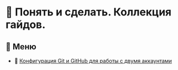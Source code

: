 # 📘 Понять и сделать. Коллекция гайдов.

## 📖 Меню
- 📜 [Конфигурация Git и GitHub для работы с двумя аккаунтами](docs/two-github-acc/video-cheat-sheet.md)
